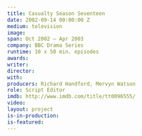 ```yaml
---
title: Casualty Season Seventeen
date: 2002-09-14 00:00:00 Z
medium: television
image: 
span: Oct 2002 – Apr 2003
company: BBC Drama Series
runtime: 10 x 50 min. episodes
awards: 
writer: 
director: 
with: 
producers: Richard Handford, Mervyn Watson
role: Script Editor
imdb: http://www.imdb.com/title/tt0096555/
video: 
layout: project
is-in-production: 
is-featured: 
---
```


